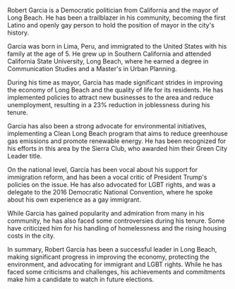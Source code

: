 Robert Garcia is a Democratic politician from California and the mayor of Long Beach. He has been a trailblazer in his community, becoming the first Latino and openly gay person to hold the position of mayor in the city's history.

Garcia was born in Lima, Peru, and immigrated to the United States with his family at the age of 5. He grew up in Southern California and attended California State University, Long Beach, where he earned a degree in Communication Studies and a Master's in Urban Planning.

During his time as mayor, Garcia has made significant strides in improving the economy of Long Beach and the quality of life for its residents. He has implemented policies to attract new businesses to the area and reduce unemployment, resulting in a 23% reduction in joblessness during his tenure.

Garcia has also been a strong advocate for environmental initiatives, implementing a Clean Long Beach program that aims to reduce greenhouse gas emissions and promote renewable energy. He has been recognized for his efforts in this area by the Sierra Club, who awarded him their Green City Leader title.

On the national level, Garcia has been vocal about his support for immigration reform, and has been a vocal critic of President Trump's policies on the issue. He has also advocated for LGBT rights, and was a delegate to the 2016 Democratic National Convention, where he spoke about his own experience as a gay immigrant.

While Garcia has gained popularity and admiration from many in his community, he has also faced some controversies during his tenure. Some have criticized him for his handling of homelessness and the rising housing costs in the city.

In summary, Robert Garcia has been a successful leader in Long Beach, making significant progress in improving the economy, protecting the environment, and advocating for immigrant and LGBT rights. While he has faced some criticisms and challenges, his achievements and commitments make him a candidate to watch in future elections.
